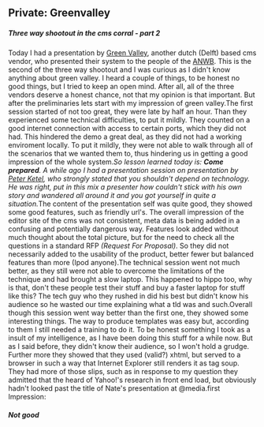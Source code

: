 <article><h2>Private: Greenvalley</h2><h5>Three way shootout in the cms corral - part 2</h5>Today I had a presentation by <a href="http://www.greenvalley.nl/" title="Green vally website">Green Valley</a>, another dutch (Delft) based cms vendor, who presented their system to the people of the <a href="http://www.anwb.nl/">ANWB</a>. This is the second of the three way shootout and I was curious as I didn't know anything about green valley. I heard a couple of things, to be honest no good things, but I tried to keep an open mind. After all, all of the three vendors deserve a honest chance, not that my opinion is that important. But after the preliminaries lets start with my impression of green valley.<!--more-->The first session started of not too great, they were late by half an hour. Than they experienced some technical difficulties, to put it mildly. They counted on a good internet connection with access to certain ports, which they did not had. This hindered the demo a great deal, as they did not had a working enviroment locally. To put it mildly, they were not able to walk through all of the scenarios that we wanted them to, thus hindering us in getting a good impression of the whole system.<em>So lesson learned today is: <strong>Come prepared</strong>. A while ago I had a presentation session on presentation by <a href="http://www.peterketel.nl/">Peter Ketel</a>, who strongly stated that you shouldn't depend on technology. He was right, put in this mix a presenter how couldn't stick with his own story and wandered all around it and you got yourself in quite a situation.</em>The content of the presentation self was quite good, they showed some good features, such as friendly url's. The overall impression of the editor site of the cms was not consistent, meta data is being added in a confusing and potentially dangerous way. Features look added without much thought about the total picture, but for the need to check all the questions in a standard RFP<em> (Request For Proposal)</em>. So they did not necessarily added to the usability of the product, better fewer but balanced features than more (Ipod anyone).The technical session went not much better, as they still were not able to overcome the limitations of the technique and had brought a slow laptop. This happened to hippo too, why is that, don't these people test their stuff and buy a faster laptop for stuff like this? The tech guy who they rushed in did his best but didn't know his audience so he wasted our time explaining what a tld was and such.Overall though this session went way better than the first one, they showed some interesting things. The way to produce templates was easy but, according to them I still needed a training to do it. To be honest something I took as a insult of my intelligence, as I have been doing this stuff for a while now. But as I said before, they didn't know their audience, so I  won't hold a grudge. Further more they showed that they used (valid?) xhtml, but served to a browser in such a way that Internet Explorer still renders it as tag soup. They had more of those slips, such as in response to my question they admitted that the heard of Yahoo!'s research in front end load, but obviously hadn't looked past the title of Nate's presentation at @media.first Impression:<h5>Not good</h5></article>